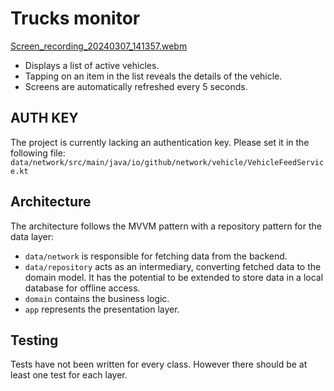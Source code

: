 # Trucks monitor
[Screen_recording_20240307_141357.webm](https://github.com/kriskda/trucks-monitor/assets/2589087/be3255c0-c35d-4245-b969-baea04ee1fd0)

- Displays a list of active vehicles.
- Tapping on an item in the list reveals the details of the vehicle.
- Screens are automatically refreshed every 5 seconds.

## AUTH KEY
The project is currently lacking an authentication key. Please set it in the following file: `data/network/src/main/java/io/github/network/vehicle/VehicleFeedService.kt`

## Architecture
The architecture follows the MVVM pattern with a repository pattern for the data layer:
- `data/network` is responsible for fetching data from the backend.
- `data/repository` acts as an intermediary, converting fetched data to the domain model. It has the potential to be extended to store data in a local database for offline access.
- `domain` contains the business logic.
- `app` represents the presentation layer.

## Testing
Tests have not been written for every class. However there should be at least one test for each layer.

